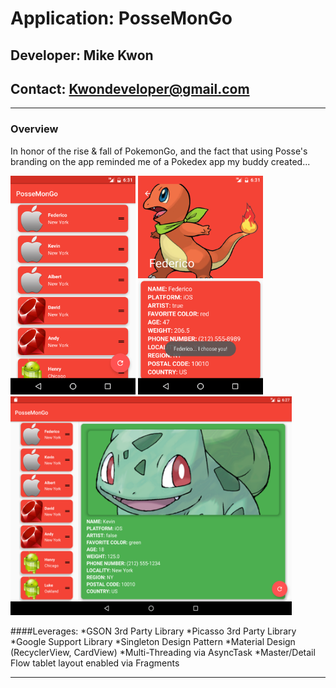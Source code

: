 # **Application: PosseMonGo**
## **Developer: Mike Kwon**
## **Contact: Kwondeveloper@gmail.com**

---

### Overview
In honor of the rise & fall of PokemonGo, and the fact that using Posse's branding on the app reminded me of a Pokedex app my buddy created...

<img src="screenshots/phonelist.png" width="200" height="350">
<img src="screenshots/phonedetail.png" width="200" height="350">
<img src="screenshots/tablet.png" width="450" height="350">

####Leverages:
*GSON 3rd Party Library
*Picasso 3rd Party Library
*Google Support Library
*Singleton Design Pattern
*Material Design (RecyclerView, CardView)
*Multi-Threading via AsyncTask
*Master/Detail Flow tablet layout enabled via Fragments

---
